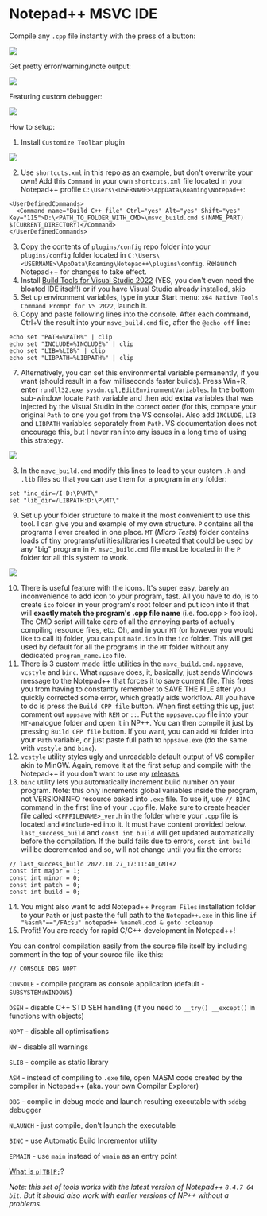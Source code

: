 # Notepad++ MSVC IDE

Compile any `.cpp` file instantly with the press of a button:

<img src="readme/onebutton.gif">

Get pretty error/warning/note output:

<img src="readme/vcstyle.gif">

Featuring custom debugger:

<img src="readme/sddbg.gif">

How to setup:
1. Install `Customize Toolbar` plugin

<img src="readme/custom_tb.png">

2. Use `shortcuts.xml` in this repo as an example, but don't overwrite your own! Add this `Command` in your own `shortcuts.xml` file located in your Notepad++ profile `C:\Users\<USERNAME>\AppData\Roaming\Notepad++`:
```
<UserDefinedCommands>
  <Command name="Build C++ file" Ctrl="yes" Alt="yes" Shift="yes" Key="115">D:\<PATH_TO_FOLDER_WITH_CMD>\msvc_build.cmd $(NAME_PART) $(CURRENT_DIRECTORY)</Command>
</UserDefinedCommands>
 ```
3. Copy the contents of `plugins/config` repo folder into your `plugins/config` folder located in `C:\Users\<USERNAME>\AppData\Roaming\Notepad++\plugins\config`. Relaunch Notepad++ for changes to take effect.
4. Install [Build Tools for Visual Studio 2022](https://visualstudio.microsoft.com/downloads/) (YES, you don't even need the bloated IDE itself!) or if you have Visual Studio already installed, skip
5. Set up environment variables, type in your Start menu: `x64 Native Tools Command Prompt for VS 2022`, launch it.
6. Copy and paste following lines into the console. After each command, Ctrl+V the result into your `msvc_build.cmd` file, after the `@echo off` line:
```
echo set "PATH=%PATH%" | clip
echo set "INCLUDE=%INCLUDE%" | clip
echo set "LIB=%LIB%" | clip
echo set "LIBPATH=%LIBPATH%" | clip
```
7. Alternatively, you can set this environmental variable permanently, if you want (should result in a few milliseconds faster builds). Press Win+R, enter `rundll32.exe sysdm.cpl,EditEnvironmentVariables`. In the bottom sub-window locate `Path` variable and then add **extra** variables that was injected by the Visual Studio in the correct order (for this, compare your original `Path` to one you got from the VS console). Also add `INCLUDE`, `LIB` and `LIBPATH` variables separately from `Path`. VS documentation does not encourage this, but I never ran into any issues in a long time of using this strategy.

<img src="readme/envir.png">

8. In the `msvc_build.cmd` modify this lines to lead to your custom `.h` and `.lib` files so that you can use them for a program in any folder:
```
set "inc_dir=/I D:\P\MT\"
set "lib_dir=/LIBPATH:D:\P\MT\"
```
9. Set up your folder structure to make it the most convenient to use this tool. I can give you and example of my own structure. `P` contains all the programs I ever created in one place. `MT` (*Micro Tests*) folder contains loads of tiny programs/utilities/libraries  I created that could be used by any "big" program in `P`. `msvc_build.cmd` file must be located in the `P` folder for all this system to work.

<img src="readme/folderz.png">

10. There is useful feature with the icons. It's super easy, barely an inconvenience to add icon to your program, fast. All you have to do, is to create `ico` folder in your program's root folder and put icon into it that will **exactly match the program's .cpp file name** (i.e. foo.cpp > foo.ico). The CMD script will take care of all the annoying parts of actually compiling resource files, etc. Oh, and in your `MT` (or however you would like to call it) folder, you can put `main.ico` in the `ico` folder. This will get used by default for all the programs in the `MT` folder without any dedicated `program_name.ico` file.
11. There is 3 custom made little utilities in the `msvc_build.cmd`. `nppsave`, `vcstyle` and `binc`. What `nppsave` does, it, basically, just sends Windows message to the Notepad++ that forces it to save current file. This frees you from having to constantly remember to SAVE THE FILE after you quickly corrected some error, which greatly aids workflow. All you have to do is press the `Build CPP file` button. When first setting this up, just comment out `nppsave` with `REM` or `::`. Put the `nppsave.cpp` file into your `MT`-analogue folder and open it in NP++. You can then compile it just by pressing `Build CPP file` button. If you want, you can add `MT` folder into your `Path` variable, or just paste full path to `nppsave.exe` (do the same with `vcstyle` and `binc`).
12. `vcstyle` utility styles ugly and unreadable default output of VS compiler akin to MinGW. Again, remove it at the first setup and compile with the Notepad++ if you don't want to use my [releases](https://github.com/ScienceDiscoverer/npp_msvc_ide/releases)
13. `binc` utility lets you automatically increment build number on your program. Note: this only increments global variables inside the program, not VERSIONINFO resource baked into `.exe` file. To use it, use `// BINC` command in the first line of your `.cpp` file. Make sure to create header file called `<CPPFILENAME>_ver.h` in the folder where your `.cpp` file is located and `#include`-ed into it. It must have content provided below. `last_success_build` and `const int build` will get updated automatically before the compilation. If the build fails due to errors, `const int build` will be decremented and so, will not change until you fix the errors:
```
// last_success_build 2022.10.27_17:11:40_GMT+2
const int major = 1;
const int minor = 0;
const int patch = 0;
const int build = 0;
```
14. You might also want to add Notepad++ `Program Files` installation folder to your `Path` or just paste the full path to the `Notepad++.exe` in this line `if "%asm%"=="/FAcsu" notepad++ %name%.cod & goto :cleanup`
15. Profit! You are ready for rapid C/C++ development in Notepad++!

You can control compilation easily from the source file itself by including comment in the top of your source file like this:
```
// CONSOLE DBG NOPT
```
`CONSOLE` - compile program as console application (default - `SUBSYSTEM:WINDOWS`)

`DSEH` - disable C++ STD SEH handling (if you need to `__try() __except()` in functions with objects)

`NOPT` - disable all optimisations

`NW` - disable all warnings

`SLIB` - compile as static library

`ASM` - instead of compiling to `.exe` file, open MASM code created by the compiler in Notepad++ (aka. your own Compiler Explorer)

`DBG` - compile in debug mode and launch resulting executable with `sddbg` debugger

`NLAUNCH` - just compile, don't launch the executable

`BINC` - use Automatic Build Incrementor utility

`EPMAIN` - use `main` instead of `wmain` as an entry point

[What is `p|TB|P;`](https://github.com/ScienceDiscoverer/sd_std_libs)?


*Note: this set of tools works with the latest version of Notepad++ `8.4.7 64 bit`. But it should also work with earlier versions of NP++ without a problems.*
